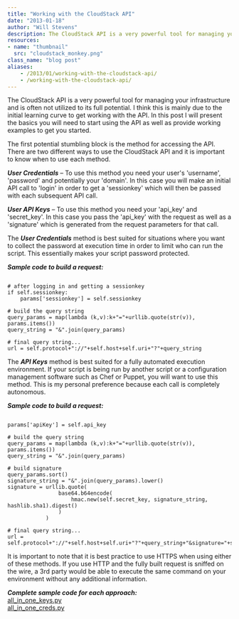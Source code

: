 ```yaml
---
title: "Working with the CloudStack API"
date: "2013-01-18"
author: "Will Stevens"
description: The CloudStack API is a very powerful tool for managing your infrastructure and is often not utilized to its full potential.
resources:
- name: "thumbnail"
  src: "cloudstack_monkey.png"
class_name: "blog post"
aliases:
    - /2013/01/working-with-the-cloudstack-api/
    - /working-with-the-cloudstack-api/
---
```


<p>The CloudStack API is a very powerful tool for managing your infrastructure and is often not utilized to its full potential.  I think this is mainly due to the initial learning curve to get working with the API.  In this post I will present the basics you will need to start using the API as well as provide working examples to get you started.</p>

<p>The first potential stumbling block is the method for accessing the API.  There are two different ways to use the CloudStack API and it is important to know when to use each method.</p>

<div class="tabbed-text">
<p><strong><em>User Credentials</em></strong> – To use this method you need your user's 'username', 'password' and potentially your 'domain'.  In this case you will make an initial API call to 'login' in order to get a 'sessionkey' which will then be passed with each subsequent API call.</p>
<p><strong><em>User API Keys</em></strong> – To use this method you need your 'api_key' and 'secret_key'.  In this case you pass the 'api_key' with the request as well as a 'signature' which is generated from the request parameters for that call.</p>
</div>

<p>The <strong><em>User Credentials</em></strong> method is best suited for situations where you want to collect the password at execution time in order to limit who can run the script.  This essentially makes your script password protected.</p>

<p><strong><em>Sample code to build a request:</em></strong></p>

<pre><code>
# after logging in and getting a sessionkey
if self.sessionkey:
    params['sessionkey'] = self.sessionkey

# build the query string
query_params = map(lambda (k,v):k+"="+urllib.quote(str(v)), params.items())
query_string = "&".join(query_params)

# final query string...
url = self.protocol+"://"+self.host+self.uri+"?"+query_string
</code></pre>

<p>The <strong><em>API Keys</em></strong> method is best suited for a fully automated execution environment.  If your script is being run by another script or a configuration management software such as Chef or Puppet, you will want to use this method.  This is my personal preference because each call is completely autonomous.</p>
<p><strong><em>Sample code to build a request:</em></strong></p>

<pre><code>
params['apiKey'] = self.api_key

# build the query string
query_params = map(lambda (k,v):k+"="+urllib.quote(str(v)), params.items())
query_string = "&".join(query_params)

# build signature
query_params.sort()
signature_string = "&".join(query_params).lower()
signature = urllib.quote(
                base64.b64encode(
                    hmac.new(self.secret_key, signature_string, hashlib.sha1).digest()
                )
            )

# final query string...
url = self.protocol+"://"+self.host+self.uri+"?"+query_string+"&signature="+signature
</code></pre>

<p>It is important to note that it is best practice to use HTTPS when using either of these methods.  If you use HTTP and the fully built request is sniffed on the wire, a 3rd party would be able to execute the same command on your environment without any additional information.</p>

<p><strong><em>Complete sample code for each approach:</em></strong><br> <a href="/images/blog/txt/all_in_one_keys.py_.txt">all_in_one_keys.py</a><br> <a href="/images/blog/txt/all_in_one_creds.py_.txt">all_in_one_creds.py</a></p>